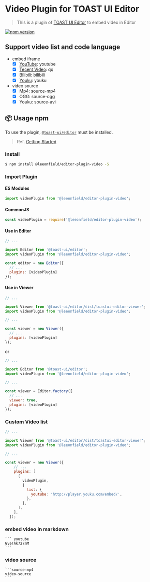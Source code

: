 # Video Plugin for TOAST UI Editor

> This is a plugin of [TOAST UI Editor](https://github.com/nhn/tui.editor/tree/master/apps/editor) to embed video in Editor

[![npm version](https://img.shields.io/npm/v/@leeonfield/editor-plugin-video.svg)](https://www.npmjs.com/package/@leeonfield/editor-plugin-video)

## Support video list and code language
- embed iframe
  - [x] [YouTube](http://youtube.com/): youtube
  - [x] [Tecent Video](http://v.qq.com/): qq
  - [x] [Bilibili](http://bilibili.com/): bilibili
  - [x] [Youku](http://youku.com/): youku
- video source
  - [x] Mp4: source-mp4
  - [x] OGG: source-ogg
  - [x] Youku: source-avi

## 📦 Usage npm

To use the plugin, [`@toast-ui/editor`](https://github.com/nhn/tui.editor/tree/master/apps/editor) must be installed.

> Ref. [Getting Started](https://github.com/nhn/tui.editor/blob/master/apps/editor/docs/getting-started.md)

### Install

```sh
$ npm install @leeonfield/editor-plugin-video -S
```

### Import Plugin

#### ES Modules

```js
import videoPlugin from '@leeonfield/editor-plugin-video';
```

#### CommonJS

```js
const videoPlugin = require('@leeonfield/editor-plugin-video');
```

#### Use in Editor

```js
// ...

import Editor from '@toast-ui/editor';
import videoPlugin from '@leeonfield/editor-plugin-video';

const editor = new Editor({
  // ...
  plugins: [videoPlugin]
});

```



#### Use in Viewer

```js
// ...

import Viewer from '@toast-ui/editor/dist/toastui-editor-viewer';
import videoPlugin from '@leeonfield/editor-plugin-video';

// ...

const viewer = new Viewer({
  // ...
  plugins: [videoPlugin]
});
```

or

```js
// ...

import Editor from '@toast-ui/editor';
import videoPlugin from '@leeonfield/editor-plugin-video';

// ...

const viewer = Editor.factory({
  // ...
  viewer: true,
  plugins: [videoPlugin]
});
```

### Custom Video list


```js
// ...

import Viewer from '@toast-ui/editor/dist/toastui-editor-viewer';
import videoPlugin from '@leeonfield/editor-plugin-video';

// ...

const viewer = new Viewer({
    // ...
    plugins: [
      [
        videoPlugin,
        {
          list: {
            youtube: 'http://player.youku.com/embed/',
          },
        },
      ],
    ],
  });
```

### embed video in markdown

````
``` youtube
GveTAk727mM
```
````

### video source
````
```source-mp4
video-source
```
````